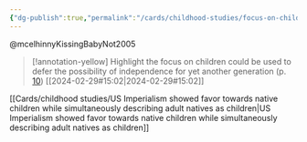 ```yaml
---
{"dg-publish":true,"permalink":"/cards/childhood-studies/focus-on-children-enabled-postponement-of-independence-to-the-next-generation-s/","created":"2024-04-30T14:02:35.444+08:00","updated":"2024-07-31T16:20:39.230+08:00"}
---
```


@mcelhinnyKissingBabyNot2005
> [!annotation-yellow] Highlight
>the focus on children could be used to defer the possibility of independence for yet another generation (p. [10](zotero://open-pdf/library/items/8UA4ME5C?page=10&annotation=53394ACT))
> [[2024-02-29#15:02\|2024-02-29#15:02]]


[[Cards/childhood studies/US Imperialism showed favor towards native children while simultaneously describing adult natives as children\|US Imperialism showed favor towards native children while simultaneously describing adult natives as children]]
